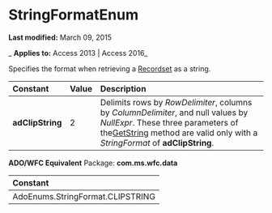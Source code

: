 
# StringFormatEnum

 **Last modified:** March 09, 2015

 _ **Applies to:** Access 2013 | Access 2016_



Specifies the format when retrieving a [Recordset](0f963bf8-f066-dc8a-b754-f427de712df1.md) as a string.


|**Constant**|**Value**|**Description**|
|:-----|:-----|:-----|
|**adClipString**|2|Delimits rows by  _RowDelimiter_, columns by _ColumnDelimiter_, and null values by _NullExpr_. These three parameters of the[GetString](f496305e-a1f5-7014-7808-7e4961e5f0fa.md) method are valid only with a _StringFormat_ of **adClipString**.|
 **ADO/WFC Equivalent**
Package:  **com.ms.wfc.data**


|**Constant**|
|:-----|
|AdoEnums.StringFormat.CLIPSTRING|
